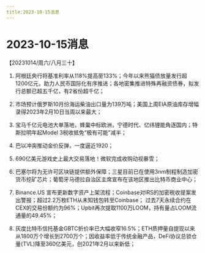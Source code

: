 ```yaml
---
title:2023-10-15消息
---
```

# 2023-10-15消息
【20231014/周六/八月三十】
1. 阿根廷央行将基准利率从118%提高至133%；今年以来熊猫债放量发行超1200亿元，助力人民币国际化有序推进；各地密集推进特殊再融资债券，拟发行总额已超五千亿，有2省份超千亿；

2. 市场预计俄罗斯10月份海运柴油出口量为139万吨；美国上周EIA原油库存增幅录得2023年2月10日当周以来最大；

3. 宝马千亿元电池大单落地，蜂巢中标欧洲，宁德时代、亿纬锂能角逐国内；特斯拉明年起Model 3税收抵免“极有可能”减半；

4. 巴以冲突推动金价反弹，一度逼近1920；

5. 690亿美元游戏史上最大交易落地！微软完成收购动视暴雪；

6. 巴塞尔将为无许可区块链提供额外保障；三星目前已在使用3nm制程制造加密货币挖矿芯片；葡萄牙马德拉自治区主席宣布在该地区推出比特币商业中心；

7. Binance.US 宣布更新数字资产上架流程；Coinbase对IRS的加密税收提案发出警报；超过2.2万枚ETH从未知钱包转至Coinbase； 过去7天永续合约在CEX的交易份额约为96%；Upbit再次提取1100万LOOM，持有量占LOOM流通量的49.45%；

8. 灰度比特币信托基金GBTC折价率已大幅收窄16.5%；ETH质押量自提现以来从1800万个增长到2700万个；因收益率低于传统金融产品，DeFi协议总锁仓量(TVL)降至360亿美元，创2021年2月以来新低；